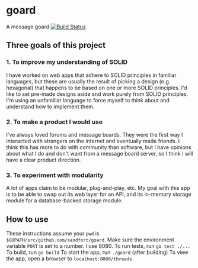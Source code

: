 # goard
A message goard
[![Build Status](https://travis-ci.org/sandfort/goard.svg?branch=master)](https://travis-ci.org/sandfort/goard)

## Three goals of this project

### 1. To improve my understanding of SOLID
I have worked on web apps that adhere to SOLID principles in familiar languages,
but these are usually the result of picking a design (e.g. hexagonal) that
happens to be based on one or more SOLID principles. I'd like to set pre-made
designs aside and work purely from SOLID principles. I'm using an unfamiliar
language to force myself to think about and understand how to implement them.

### 2. To make a product I would use
I've always loved forums and message boards. They were the first way I
interacted with strangers on the internet and eventually made friends. I think
this has more to do with community than software, but I have opinions about
what I do and don't want from a message board server, so I think I will have a
clear product direction.

### 3. To experiment with modularity
A lot of apps claim to be modular, plug-and-play, etc. My goal with this app is
to be able to swap out its web layer for an API, and its in-memory storage
module for a database-backed storage module.

## How to use
These instructions assume your `pwd` is `$GOPATH/src/github.com/sandfort/goard`.
Make sure the environment variable `PORT` is set to a number. I use 8080.
To run tests, run `go test ./...`
To build, run `go build`
To start the app, run `./goard` (after building)
To view the app, open a browser to `localhost:8080/threads`
